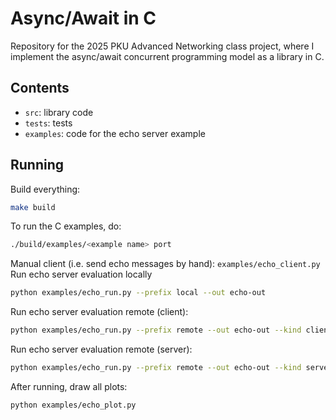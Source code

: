 # Async/Await in C

Repository for the 2025 PKU Advanced Networking class project, where I implement the async/await concurrent programming model as a library in C.

## Contents

- `src`: library code
- `tests`: tests
- `examples`: code for the echo server example

## Running

Build everything:
```bash
make build
```

To run the C examples, do:

```bash
./build/examples/<example name> port
```

Manual client (i.e. send echo messages by hand): `examples/echo_client.py`
Run echo server evaluation locally
```bash
python examples/echo_run.py --prefix local --out echo-out
```

Run echo server evaluation remote (client):
```bash
python examples/echo_run.py --prefix remote --out echo-out --kind client --ip <ip of server>
```

Run echo server evaluation remote (server):
```bash
python examples/echo_run.py --prefix remote --out echo-out --kind server 
```

After running, draw all plots:
```bash
python examples/echo_plot.py
```
